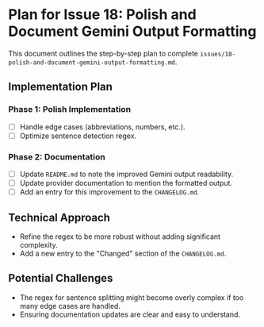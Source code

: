 # Plan for Issue 18: Polish and Document Gemini Output Formatting

This document outlines the step-by-step plan to complete `issues/18-polish-and-document-gemini-output-formatting.md`.

## Implementation Plan

### Phase 1: Polish Implementation
- [ ] Handle edge cases (abbreviations, numbers, etc.).
- [ ] Optimize sentence detection regex.

### Phase 2: Documentation
- [ ] Update `README.md` to note the improved Gemini output readability.
- [ ] Update provider documentation to mention the formatted output.
- [ ] Add an entry for this improvement to the `CHANGELOG.md`.

## Technical Approach
- Refine the regex to be more robust without adding significant complexity.
- Add a new entry to the "Changed" section of the `CHANGELOG.md`.

## Potential Challenges
- The regex for sentence splitting might become overly complex if too many edge cases are handled.
- Ensuring documentation updates are clear and easy to understand.
